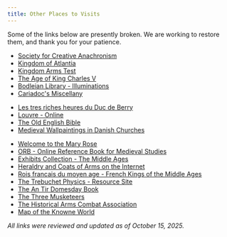```yaml
---
title: Other Places to Visits
---
```


Some of the links below are presently broken. We are working to restore them, and thank you for your patience.

* [Society for Creative Anachronism](https://www.sca.org)
* [Kingdom of Atlantia](https://atlantia.sca.org/)
* [Kingdom Arms Test](https://kingdomofarms.com/) <!-- Old link (http://www.hevanet.com/russell/kingtest.html) -->
* [The Age of King Charles V](https://www.bnf.fr/en/art-reading-middle-ages) <!-- Old link (https://www.bnf.fr/enluminures/aaccueil.htm) -->
* [Bodleian Library - Illuminations](https://digital.bodleian.ox.ac.uk/) <!-- Old link (https://rsl.ox.ac.uk/imacat.html) -->
* [Cariadoc's Miscellany](https://www.pbm.com/~lindahl/cariadoc/miscellany.html)
<!-- Not available anymore * [Pennsic Architecture](http://wishford.ois.uri.edu/wishford/w-arch.htm) -->
* [Les tres riches heures du Duc de Berry](https://les-tres-riches-heures.chateaudechantilly.fr/) <!-- Old link (https://sunsite.unc.edu/wm/rh/) -->
* [Louvre - Online](https://collections.louvre.fr/en/) <!-- Old link https://watt.emf.net/louvre/) -->
* [The Old English Bible](https://archive.org/details/dahalgangodspelo00thor/page/n5/mode/2up) <!-- Old link (https://davinci.marc.gatech.edu/catholic/scriptures/saxon-bible.html) -->
* [Medieval Wallpaintings in Danish Churches](https://www.kalkmalerier.dk/kirker.php) <!-- Old link (https://kalk.historie.ku.dk/english/default.htm) -->
<!-- No replacement found * [NetSERF: Medieval History](https://www.cua.edu/www/hist/netserf/history.htm) -->
* [Welcome to the Mary Rose](https://www.maryrose.org/)
* [ORB - Online Reference Book for Medieval Studies](https://the-orb.arlima.net/index.html) <!-- Old link (https://orb.rhodes.edu/) -->
* [Exhibits Collection - The Middle Ages](https://www.learner.org/series/interactive-the-middle-ages/) <!-- Old link (https://www.learner.org/exhibits/middleages/) -->
* [Heraldry and Coats of Arms on the Internet](https://drawshield.net/index.html) <!-- Old link (https://digiserve.com/heraldry/) -->
* [Rois francais du moyen age - French Kings of the Middle Ages](https://fmg.ac/Projects/MedLands/CAPET.htm)  <!-- Old link (https://globegate.utm.edu/french/globegate_mirror/roisma.html) -->
* [The Trebuchet Physics - Resource Site](https://www.real-world-physics-problems.com/trebuchet-physics.html) <!-- Old link (https://www.trebuchet.com/) -->
* [The An Tir Domesday Book](https://scribes.antir.org/40yearboke/) <!-- Old link (https://www.lydia.org/doomsday/) -->
* [The Three Musketeers](https://members.xoom.com/Glyndower/musketeer/)
* [The Historical Arms Combat Association](https://www.thearma.org/) <!-- Old link (https://www.thehaca.com/) -->
* [Map of the Knowne World](https://digitalherald.org/wp-content/uploads/2024/02/The-Known-World-by-Emperor-Tigerstar.png) <!-- Old link (https://www.goodnet.com/~wendel/map_tkw.htm) -->

*All links were reviewed and updated as of October 15, 2025.*
